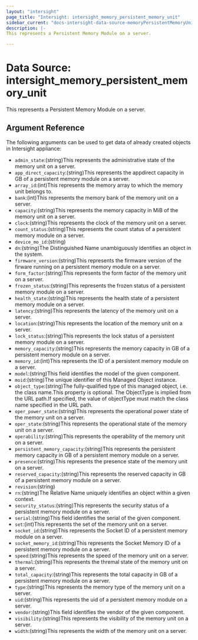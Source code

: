 ```yaml
---
layout: "intersight"
page_title: "Intersight: intersight_memory_persistent_memory_unit"
sidebar_current: "docs-intersight-data-source-memoryPersistentMemoryUnit"
description: |-
This represents a Persistent Memory Module on a server.

---
```


# Data Source: intersight_memory_persistent_memory_unit
This represents a Persistent Memory Module on a server.

## Argument Reference
The following arguments can be used to get data of already created objects in Intersight appliance:
* `admin_state`:(string)This represents the administrative state of the memory unit on a server.
* `app_direct_capacity`:(string)This represents the appdirect capacity in GB of a persistent memory module on a server.
* `array_id`:(int)This represents the memory array to which the memory unit belongs to.
* `bank`:(int)This represents the memory bank of the memory unit on a server.
* `capacity`:(string)This represents the memory capacity in MiB of the memory unit on a server.
* `clock`:(string)This represents the clock of the memory unit on a server.
* `count_status`:(string)This represents the count status of a persistent memory module on a server.
* `device_mo_id`:(string)
* `dn`:(string)The Distinguished Name unambiguously identifies an object in the system.
* `firmware_version`:(string)This represents the firmware version of the firware running on a persistent memory module on a server.
* `form_factor`:(string)This represents the form factor of the memory unit on a server.
* `frozen_status`:(string)This represents the frozen status of a persistent memory module on a server.
* `health_state`:(string)This represents the health state of a persistent memory module on a server.
* `latency`:(string)This represents the latency of the memory unit on a server.
* `location`:(string)This represents the location of the memory unit on a server.
* `lock_status`:(string)This represents the lock status of a persistent memory module on a server.
* `memory_capacity`:(string)This represents the memory capacity in GB of a persistent memory module on a server.
* `memory_id`:(int)This represents the ID of a persistent memory module on a server.
* `model`:(string)This field identifies the model of the given component.
* `moid`:(string)The unique identifier of this Managed Object instance.
* `object_type`:(string)The fully-qualified type of this managed object, i.e. the class name.This property is optional. The ObjectType is implied from the URL path.If specified, the value of objectType must match the class name specified in the URL path.
* `oper_power_state`:(string)This represents the operational power state of the memory unit on a server.
* `oper_state`:(string)This represents the operational state of the memory unit on a server.
* `operability`:(string)This represents the operability of the memory unit on a server.
* `persistent_memory_capacity`:(string)This represents the persistent memory capacity in GB of a persistent memory module on a server.
* `presence`:(string)This represents the presence state of the memory unit on a server.
* `reserved_capacity`:(string)This represents the reserved capacity in GB of a persistent memory module on a server.
* `revision`:(string)
* `rn`:(string)The Relative Name uniquely identifies an object within a given context.
* `security_status`:(string)This represents the security status of a persistent memory module on a server.
* `serial`:(string)This field identifies the serial of the given component.
* `set`:(int)This represents the set of the memory unit on a server.
* `socket_id`:(string)This represents the Socket ID of a persistent memory module on a server.
* `socket_memory_id`:(string)This represents the Socket Memory ID of a persistent memory module on a server.
* `speed`:(string)This represents the speed of the memory unit on a server.
* `thermal`:(string)This represents the thremal state of the memory unit on a server.
* `total_capacity`:(string)This represents the total capacity in GB of a persistent memory module on a server.
* `type`:(string)This represents the memory type of the memory unit on a server.
* `uid`:(string)This represents the uid of a persistent memory module on a server.
* `vendor`:(string)This field identifies the vendor of the given component.
* `visibility`:(string)This represents the visibility of the memory unit on a server.
* `width`:(string)This represents the width of the memory unit on a server.
